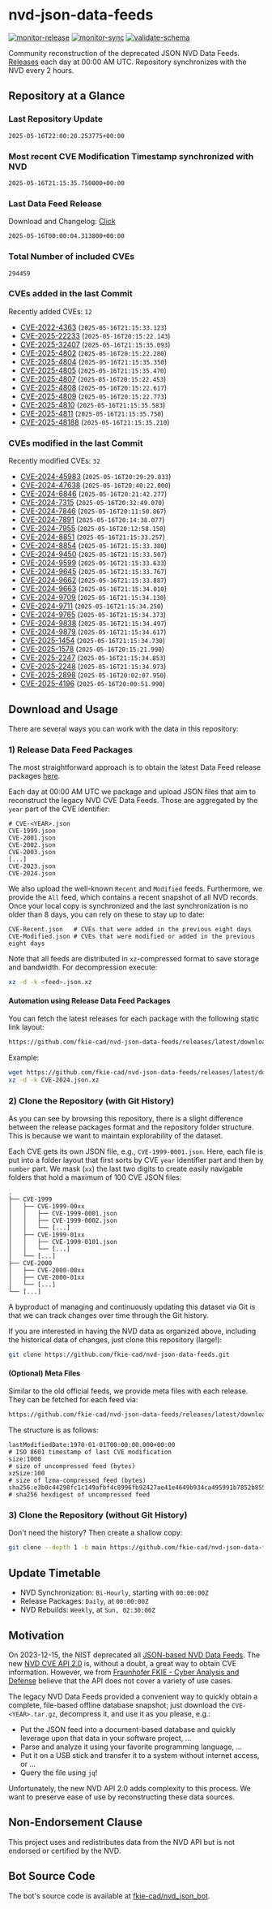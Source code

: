 # nvd-json-data-feeds

[![monitor-release](https://github.com/fkie-cad/nvd-json-data-feeds/actions/workflows/monitor_release.yml/badge.svg)](https://github.com/fkie-cad/nvd-json-data-feeds/actions/workflows/monitor_release.yml)
[![monitor-sync](https://github.com/fkie-cad/nvd-json-data-feeds/actions/workflows/monitor_sync.yml/badge.svg)](https://github.com/fkie-cad/nvd-json-data-feeds/actions/workflows/monitor_sync.yml)
[![validate-schema](https://github.com/fkie-cad/nvd-json-data-feeds/actions/workflows/validate_schema.yml/badge.svg)](https://github.com/fkie-cad/nvd-json-data-feeds/actions/workflows/validate_schema.yml)

Community reconstruction of the deprecated JSON NVD Data Feeds.
[Releases](https://github.com/fkie-cad/nvd-json-data-feeds/releases/latest) each day at 00:00 AM UTC.
Repository synchronizes with the NVD every 2 hours.

## Repository at a Glance

### Last Repository Update

```plain
2025-05-16T22:00:20.253775+00:00
```

### Most recent CVE Modification Timestamp synchronized with NVD

```plain
2025-05-16T21:15:35.750000+00:00
```

### Last Data Feed Release

Download and Changelog: [Click](https://github.com/fkie-cad/nvd-json-data-feeds/releases/latest)

```plain
2025-05-16T00:00:04.313800+00:00
```

### Total Number of included CVEs

```plain
294459
```

### CVEs added in the last Commit

Recently added CVEs: `12`

- [CVE-2022-4363](CVE-2022/CVE-2022-43xx/CVE-2022-4363.json) (`2025-05-16T21:15:33.123`)
- [CVE-2025-22233](CVE-2025/CVE-2025-222xx/CVE-2025-22233.json) (`2025-05-16T20:15:22.143`)
- [CVE-2025-32407](CVE-2025/CVE-2025-324xx/CVE-2025-32407.json) (`2025-05-16T21:15:35.093`)
- [CVE-2025-4802](CVE-2025/CVE-2025-48xx/CVE-2025-4802.json) (`2025-05-16T20:15:22.280`)
- [CVE-2025-4804](CVE-2025/CVE-2025-48xx/CVE-2025-4804.json) (`2025-05-16T21:15:35.350`)
- [CVE-2025-4805](CVE-2025/CVE-2025-48xx/CVE-2025-4805.json) (`2025-05-16T21:15:35.470`)
- [CVE-2025-4807](CVE-2025/CVE-2025-48xx/CVE-2025-4807.json) (`2025-05-16T20:15:22.453`)
- [CVE-2025-4808](CVE-2025/CVE-2025-48xx/CVE-2025-4808.json) (`2025-05-16T20:15:22.617`)
- [CVE-2025-4809](CVE-2025/CVE-2025-48xx/CVE-2025-4809.json) (`2025-05-16T20:15:22.773`)
- [CVE-2025-4810](CVE-2025/CVE-2025-48xx/CVE-2025-4810.json) (`2025-05-16T21:15:35.583`)
- [CVE-2025-4811](CVE-2025/CVE-2025-48xx/CVE-2025-4811.json) (`2025-05-16T21:15:35.750`)
- [CVE-2025-48188](CVE-2025/CVE-2025-481xx/CVE-2025-48188.json) (`2025-05-16T21:15:35.210`)


### CVEs modified in the last Commit

Recently modified CVEs: `32`

- [CVE-2024-45983](CVE-2024/CVE-2024-459xx/CVE-2024-45983.json) (`2025-05-16T20:29:29.833`)
- [CVE-2024-47638](CVE-2024/CVE-2024-476xx/CVE-2024-47638.json) (`2025-05-16T20:40:22.000`)
- [CVE-2024-6846](CVE-2024/CVE-2024-68xx/CVE-2024-6846.json) (`2025-05-16T20:21:42.277`)
- [CVE-2024-7315](CVE-2024/CVE-2024-73xx/CVE-2024-7315.json) (`2025-05-16T20:32:49.070`)
- [CVE-2024-7846](CVE-2024/CVE-2024-78xx/CVE-2024-7846.json) (`2025-05-16T20:11:50.867`)
- [CVE-2024-7891](CVE-2024/CVE-2024-78xx/CVE-2024-7891.json) (`2025-05-16T20:14:38.077`)
- [CVE-2024-7955](CVE-2024/CVE-2024-79xx/CVE-2024-7955.json) (`2025-05-16T20:12:58.150`)
- [CVE-2024-8851](CVE-2024/CVE-2024-88xx/CVE-2024-8851.json) (`2025-05-16T21:15:33.257`)
- [CVE-2024-8854](CVE-2024/CVE-2024-88xx/CVE-2024-8854.json) (`2025-05-16T21:15:33.380`)
- [CVE-2024-9450](CVE-2024/CVE-2024-94xx/CVE-2024-9450.json) (`2025-05-16T21:15:33.507`)
- [CVE-2024-9599](CVE-2024/CVE-2024-95xx/CVE-2024-9599.json) (`2025-05-16T21:15:33.633`)
- [CVE-2024-9645](CVE-2024/CVE-2024-96xx/CVE-2024-9645.json) (`2025-05-16T21:15:33.767`)
- [CVE-2024-9662](CVE-2024/CVE-2024-96xx/CVE-2024-9662.json) (`2025-05-16T21:15:33.887`)
- [CVE-2024-9663](CVE-2024/CVE-2024-96xx/CVE-2024-9663.json) (`2025-05-16T21:15:34.010`)
- [CVE-2024-9709](CVE-2024/CVE-2024-97xx/CVE-2024-9709.json) (`2025-05-16T21:15:34.130`)
- [CVE-2024-9711](CVE-2024/CVE-2024-97xx/CVE-2024-9711.json) (`2025-05-16T21:15:34.250`)
- [CVE-2024-9765](CVE-2024/CVE-2024-97xx/CVE-2024-9765.json) (`2025-05-16T21:15:34.373`)
- [CVE-2024-9838](CVE-2024/CVE-2024-98xx/CVE-2024-9838.json) (`2025-05-16T21:15:34.497`)
- [CVE-2024-9879](CVE-2024/CVE-2024-98xx/CVE-2024-9879.json) (`2025-05-16T21:15:34.617`)
- [CVE-2025-1454](CVE-2025/CVE-2025-14xx/CVE-2025-1454.json) (`2025-05-16T21:15:34.730`)
- [CVE-2025-1578](CVE-2025/CVE-2025-15xx/CVE-2025-1578.json) (`2025-05-16T20:15:21.990`)
- [CVE-2025-2247](CVE-2025/CVE-2025-22xx/CVE-2025-2247.json) (`2025-05-16T21:15:34.853`)
- [CVE-2025-2248](CVE-2025/CVE-2025-22xx/CVE-2025-2248.json) (`2025-05-16T21:15:34.973`)
- [CVE-2025-2898](CVE-2025/CVE-2025-28xx/CVE-2025-2898.json) (`2025-05-16T20:02:07.950`)
- [CVE-2025-4196](CVE-2025/CVE-2025-41xx/CVE-2025-4196.json) (`2025-05-16T20:00:51.990`)


## Download and Usage

There are several ways you can work with the data in this repository:

### 1) Release Data Feed Packages

The most straightforward approach is to obtain the latest Data Feed release packages [here](https://github.com/fkie-cad/nvd-json-data-feeds/releases/latest).

Each day at 00:00 AM UTC we package and upload JSON files that aim to reconstruct the legacy NVD CVE Data Feeds.
Those are aggregated by the `year` part of the CVE identifier:

```
# CVE-<YEAR>.json
CVE-1999.json
CVE-2001.json
CVE-2002.json
CVE-2003.json
[...]
CVE-2023.json
CVE-2024.json
```

We also upload the well-known `Recent` and `Modified` feeds.
Furthermore, we provide the `All` feed, which contains a recent snapshot of all NVD records.
Once your local copy is synchronized and the last synchronization is no older than 8 days, you can rely on these to stay up to date:

```plain
CVE-Recent.json   # CVEs that were added in the previous eight days
CVE-Modified.json # CVEs that were modified or added in the previous eight days
```

Note that all feeds are distributed in `xz`-compressed format to save storage and bandwidth.
For decompression execute:

```sh
xz -d -k <feed>.json.xz
```

#### Automation using Release Data Feed Packages

You can fetch the latest releases for each package with the following static link layout:

```sh
https://github.com/fkie-cad/nvd-json-data-feeds/releases/latest/download/CVE-<YEAR>.json.xz
```

Example:

```sh
wget https://github.com/fkie-cad/nvd-json-data-feeds/releases/latest/download/CVE-2024.json.xz
xz -d -k CVE-2024.json.xz
```

### 2) Clone the Repository (with Git History)

As you can see by browsing this repository, there is a slight difference between the release packages format and the repository folder structure.
This is because we want to maintain explorability of the dataset.

Each CVE gets its own JSON file, e.g., `CVE-1999-0001.json`.
Here, each file is put into a folder layout that first sorts by CVE `year` identifier part and then by `number` part.
We mask (`xx`) the last two digits to create easily navigable folders that hold a maximum of 100 CVE JSON files:

```plain
.
├── CVE-1999
│   ├── CVE-1999-00xx
│   │   ├── CVE-1999-0001.json
│   │   ├── CVE-1999-0002.json
│   │   └── [...]
│   ├── CVE-1999-01xx
│   │   ├── CVE-1999-0101.json
│   │   └── [...]
│   └── [...]
├── CVE-2000
│   ├── CVE-2000-00xx
│   ├── CVE-2000-01xx
│   └── [...]
└── [...]
```

A byproduct of managing and continuously updating this dataset via Git is that we can track changes over time through the Git history.

If you are interested in having the NVD data as organized above, including the historical data of changes, just clone this repository (large!):

```sh
git clone https://github.com/fkie-cad/nvd-json-data-feeds.git
```

#### (Optional) Meta Files

Similar to the old official feeds, we provide meta files with each release. They can be fetched for each feed via:

```sh
https://github.com/fkie-cad/nvd-json-data-feeds/releases/latest/download/CVE-<YEAR>.meta
```

The structure is as follows:

```plain
lastModifiedDate:1970-01-01T00:00:00.000+00:00                          # ISO 8601 timestamp of last CVE modification
size:1000                                                               # size of uncompressed feed (bytes)
xzSize:100                                                              # size of lzma-compressed feed (bytes)
sha256:e3b0c44298fc1c149afbf4c8996fb92427ae41e4649b934ca495991b7852b855 # sha256 hexdigest of uncompressed feed
```

### 3) Clone the Repository (without Git History)

Don't need the history? Then create a shallow copy:

```sh
git clone --depth 1 -b main https://github.com/fkie-cad/nvd-json-data-feeds.git
```


## Update Timetable

* NVD Synchronization: `Bi-Hourly`, starting with `00:00:00Z`
* Release Packages: `Daily`, at `00:00:00Z`
* NVD Rebuilds: `Weekly`, at `Sun, 02:30:00Z`


## Motivation

On 2023-12-15, the NIST deprecated all [JSON-based NVD Data Feeds](https://nvd.nist.gov/vuln/data-feeds#divRetirementBanner-1).
The new [NVD CVE API 2.0](https://nvd.nist.gov/developers/vulnerabilities) is, without a doubt, a great way to obtain CVE information.
However, we from [Fraunhofer FKIE - Cyber Analysis and Defense](https://www.fkie.fraunhofer.de/en/departments/cad.html) believe that the API does not cover a variety of use cases.

The legacy NVD Data Feeds provided a convenient way to quickly obtain a complete, file-based offline database snapshot; just download the `CVE-<YEAR>.tar.gz`, decompress it, and use it as you please, e.g.:

- Put the JSON feed into a document-based database and quickly leverage upon that data in your software project, ...
- Parse and analyze it using your favorite programming language, ...
- Put it on a USB stick and transfer it to a system without internet access, or ...
- Query the file using `jq`!

Unfortunately, the new NVD API 2.0 adds complexity to this process.
We want to preserve ease of use by reconstructing these data sources.

## Non-Endorsement Clause

This project uses and redistributes data from the NVD API but is not endorsed or certified by the NVD.

## Bot Source Code

The bot's source code is available at [fkie-cad/nvd\_json\_bot](https://github.com/fkie-cad/nvd_json_bot).